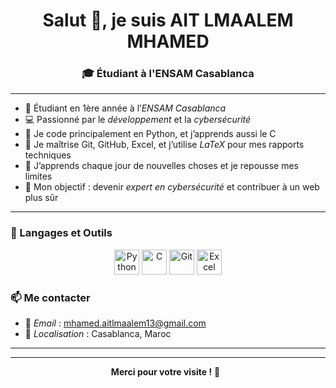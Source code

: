 <h1 align="center">Salut 👋, je suis AIT LMAALEM MHAMED </h1>
<h3 align="center">🎓 Étudiant à l'ENSAM Casablanca </h3>



---

- 🏫 Étudiant en 1ère année à l’*ENSAM Casablanca*
- 💻 Passionné par le *développement* et la *cybersécurité*
- 🐍 Je code principalement en Python, et j’apprends aussi le C
- 🔧 Je maîtrise Git, GitHub, Excel, et j’utilise *LaTeX* pour mes rapports techniques
- 🌱 J’apprends chaque jour de nouvelles choses et je repousse mes limites
- 🎯 Mon objectif : devenir *expert en cybersécurité* et contribuer à un web plus sûr

---

### 🧰 Langages et Outils

<p align="center">
  <img src="https://cdn.jsdelivr.net/gh/devicons/devicon/icons/python/python-original.svg" alt="Python" width="40" height="40"/>
  <img src="https://cdn.jsdelivr.net/gh/devicons/devicon/icons/c/c-original.svg" alt="C" width="40" height="40"/>
  <img src="https://cdn.jsdelivr.net/gh/devicons/devicon/icons/git/git-original.svg" alt="Git" width="40" height="40"/>
  <img src="https://img.icons8.com/color/48/000000/microsoft-excel-2019.png" alt="Excel" width="40" height="40"/>
</p>


### 📫 Me contacter

- 📧 *Email* : mhamed.aitlmaalem13@gmail.com  
- 📍 *Localisation* : Casablanca, Maroc

---


---

<p align="center">
  <b>Merci pour votre visite !</b> 👀  
</p>
